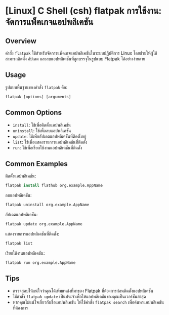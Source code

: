# [Linux] C Shell (csh) flatpak การใช้งาน: จัดการแพ็คเกจแอปพลิเคชัน

## Overview
คำสั่ง `flatpak` ใช้สำหรับจัดการแพ็คเกจแอปพลิเคชันในระบบปฏิบัติการ Linux โดยช่วยให้ผู้ใช้สามารถติดตั้ง อัปเดต และลบแอปพลิเคชันที่ถูกบรรจุในรูปแบบ Flatpak ได้อย่างง่ายดาย

## Usage
รูปแบบพื้นฐานของคำสั่ง `flatpak` คือ:

```csh
flatpak [options] [arguments]
```

## Common Options
- `install`: ใช้เพื่อติดตั้งแอปพลิเคชัน
- `uninstall`: ใช้เพื่อลบแอปพลิเคชัน
- `update`: ใช้เพื่ออัปเดตแอปพลิเคชันที่ติดตั้งอยู่
- `list`: ใช้เพื่อแสดงรายการแอปพลิเคชันที่ติดตั้ง
- `run`: ใช้เพื่อเรียกใช้งานแอปพลิเคชันที่ติดตั้ง

## Common Examples
ติดตั้งแอปพลิเคชัน:
```csh
flatpak install flathub org.example.AppName
```

ลบแอปพลิเคชัน:
```csh
flatpak uninstall org.example.AppName
```

อัปเดตแอปพลิเคชัน:
```csh
flatpak update org.example.AppName
```

แสดงรายการแอปพลิเคชันที่ติดตั้ง:
```csh
flatpak list
```

เรียกใช้งานแอปพลิเคชัน:
```csh
flatpak run org.example.AppName
```

## Tips
- ตรวจสอบให้แน่ใจว่าคุณได้เพิ่มแหล่งที่มาของ Flatpak ที่ต้องการก่อนติดตั้งแอปพลิเคชัน
- ใช้คำสั่ง `flatpak update` เป็นประจำเพื่อให้แอปพลิเคชันของคุณเป็นเวอร์ชันล่าสุด
- หากคุณไม่แน่ใจเกี่ยวกับชื่อแอปพลิเคชัน ให้ใช้คำสั่ง `flatpak search` เพื่อค้นหาแอปพลิเคชันที่ต้องการ